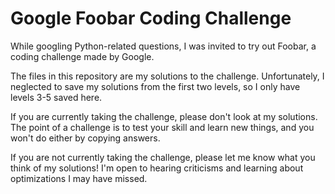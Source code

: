 # Google Foobar Coding Challenge
While googling Python-related questions, I was invited to try out Foobar, a coding challenge made by Google.

The files in this repository are my solutions to the challenge. Unfortunately, I neglected to save my solutions from the first two 
levels, so I only have levels 3-5 saved here.

If you are currently taking the challenge, please don't look at my solutions. The point of a challenge is to test your skill and learn 
new things, and you won't do either by copying answers.

If you are not currently taking the challenge, please let me know what you think of my solutions! I'm open to hearing criticisms and 
learning about optimizations I may have missed.
